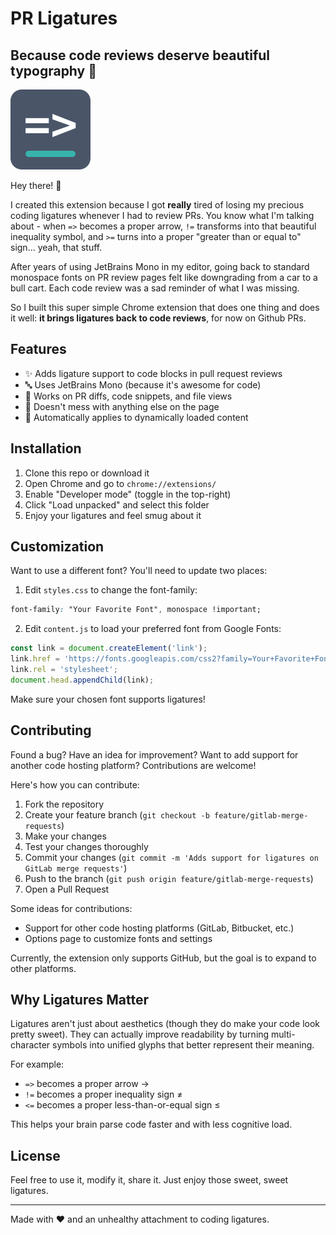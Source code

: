 # PR Ligatures

## Because code reviews deserve beautiful typography 🎨

![PR Ligatures Icon](icons/icon128.png)

Hey there! 👋

I created this extension because I got **really** tired of losing my precious coding ligatures whenever I had to review PRs. You know what I'm talking about - when `=>` becomes a proper arrow, `!=` transforms into that beautiful inequality symbol, and `>=` turns into a proper "greater than or equal to" sign... yeah, that stuff.

After years of using JetBrains Mono in my editor, going back to standard monospace fonts on PR review pages felt like downgrading from a car to a bull cart. Each code review was a sad reminder of what I was missing.

So I built this super simple Chrome extension that does one thing and does it well: **it brings ligatures back to code reviews**, for now on Github PRs.

## Features

- ✨ Adds ligature support to code blocks in pull request reviews
- 🔤 Uses JetBrains Mono (because it's awesome for code)
- 🚀 Works on PR diffs, code snippets, and file views
- 🧠 Doesn't mess with anything else on the page
- 🔄 Automatically applies to dynamically loaded content

## Installation

1. Clone this repo or download it
2. Open Chrome and go to `chrome://extensions/`
3. Enable "Developer mode" (toggle in the top-right)
4. Click "Load unpacked" and select this folder
5. Enjoy your ligatures and feel smug about it

## Customization

Want to use a different font? You'll need to update two places:

1. Edit `styles.css` to change the font-family:
```css
font-family: "Your Favorite Font", monospace !important;
```

2. Edit `content.js` to load your preferred font from Google Fonts:
```javascript
const link = document.createElement('link');
link.href = 'https://fonts.googleapis.com/css2?family=Your+Favorite+Font:wght@400;500&display=swap';
link.rel = 'stylesheet';
document.head.appendChild(link);
```

Make sure your chosen font supports ligatures!

## Contributing

Found a bug? Have an idea for improvement? Want to add support for another code hosting platform? Contributions are welcome!

Here's how you can contribute:

1. Fork the repository
2. Create your feature branch (`git checkout -b feature/gitlab-merge-requests`)
3. Make your changes
4. Test your changes thoroughly
5. Commit your changes (`git commit -m 'Adds support for ligatures on GitLab merge requests'`)
6. Push to the branch (`git push origin feature/gitlab-merge-requests`)
7. Open a Pull Request

Some ideas for contributions:
- Support for other code hosting platforms (GitLab, Bitbucket, etc.)
- Options page to customize fonts and settings

Currently, the extension only supports GitHub, but the goal is to expand to other platforms.

## Why Ligatures Matter

Ligatures aren't just about aesthetics (though they do make your code look pretty sweet). They can actually improve readability by turning multi-character symbols into unified glyphs that better represent their meaning.

For example:
- `=>` becomes a proper arrow → 
- `!=` becomes a proper inequality sign ≠
- `<=` becomes a proper less-than-or-equal sign ≤

This helps your brain parse code faster and with less cognitive load.

## License

Feel free to use it, modify it, share it. Just enjoy those sweet, sweet ligatures.

---

Made with ❤️ and an unhealthy attachment to coding ligatures.